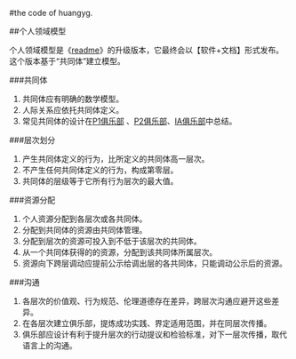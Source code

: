 
#the code of huangyg.



##个人领域模型

个人领域模型是《[readme](http://blog.sina.com.cn/s/blog_591ac3040100pnci.html)》的升级版本，它最终会以【软件+文档】形式发布。  
这个版本基于“共同体”建立模型。

###共同体
1. 共同体应有明确的数学模型。
2. 人际关系应依托共同体定义。
3. 常见共同体的设计在[P1俱乐部](https://github.com/P1Club/P1Club "P1俱乐部") 、[P2俱乐部](https://github.com/P2Club/P2Club "P2俱乐部")、[IA俱乐部](https://github.com/IAClub/IAClub "IA俱乐部")中总结。

###层次划分
1. 产生共同体定义的行为，比所定义的共同体高一层次。
2. 不产生任何共同体定义的行为，构成第零层。
3. 共同体的层级等于它所有行为层次的最大值。

###资源分配
1. 个人资源分配到各层次或各共同体。
2. 分配到共同体的资源由共同体管理。
3. 分配到层次的资源可投入到不低于该层次的共同体。
4. 从一个共同体获得的的资源，分配到该共同体所属层次。
5. 资源向下跨层调动应提前公示给调出层的各共同体，只能调动公示后的资源。

###沟通
1. 各层次的价值观、行为规范、伦理道德存在差异，跨层次沟通应避开这些差异。
2. 在各层次建立俱乐部，提炼成功实践、界定适用范围，并在同层次传播。
3. 俱乐部应设计有利于提升层次的行动提议和检验标准，对下一层次传播，取代语言上的沟通。
